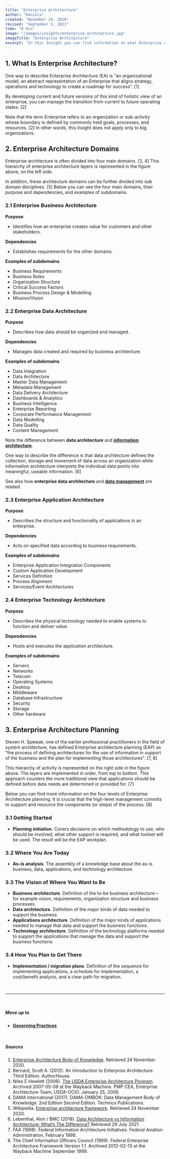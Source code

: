 ```yaml
---
title: "Enterprise Architecture"
author: "Daniela"
created: "November 24, 2020"
revised: "September 5, 2021"
time: "6 min"
image: "/images/insights/enterprise-architecture.jpg"
imageTitle: "Enterprise Architecture"
excerpt: "In this Insight you can find information on what Enterprise Architecture is, what the domains of it are, examples of subdomains, and what the steps of Enterprise Architecture Planning process are."
---
```


## 1. What Is Enterprise Architecture?

One way to describe Enterprise Architecture (EA) is “an organizational model; an abstract representation of an Enterprise that aligns strategy, operations and technology to create a roadmap for success”. [1]

By developing current and future versions of this kind of holistic view of an enterprise, you can manage the transition from current to future operating states. [2]

Note that the term Enterprise refers to an organization or sub-activity whose boundary is defined by commonly held goals, processes, and resources. [2] In other words, this Insight does not apply only to big organizations.

## 2. Enterprise Architecture Domains

Enterprise architecture is often divided into four main domains. [3, 4] This hierarchy of enterprise architecture layers is represented in the figure above, on the left side.

In addition, these architecture domains can be further divided into sub domain disciplines. [5] Below you can see the four main domains, their purpose and dependencies, and examples of subdomains.

### 2.1 Enterprise Business Architecture

**Purpose**

- Identifies how an enterprise creates value for customers and other stakeholders.

**Dependencies**

- Establishes requirements for the other domains.

**Examples of subdomains**

- Business Requirements
- Business Rules
- Organization Structure
- Critical Success Factors
- Business Process Design & Modelling
- Mission/Vision

### 2.2 Enterprise Data Architecture

**Purpose**

- Describes how data should be organized and managed.

**Dependencies**

- Manages data created and required by business architecture.

**Examples of subdomains**

- Data Integration
- Data Architecture
- Master Data Management
- Metadata Management
- Data Delivery Architecture
- Dashboards & Analytics
- Business Intelligence
- Enterprise Reporting
- Corporate Performance Management
- Data Modelling
- Data Quality
- Content Management

Note the difference between **data architecture** and [**information architecture**](/insights/information-architecture).

One way to describe the difference is that data architecture defines the collection, storage and movement of data across an organization while information architecture interprets the individual data points into meaningful, useable information. [6]

See also how **enterprise data architecture** and [**data management**](/insights/data-management) are related.

### 2.3 Enterprise Application Architecture

**Purpose**

- Describes the structure and functionality of applications in an enterprise.

**Dependencies**

- Acts on specified data according to business requirements.

**Examples of subdomains**

- Enterprise Application Integration Components
- Custom Application Development
- Services Definition
- Process Alignment
- Services/Event Architectures

### 2.4 Enterprise Technology Architecture

**Purpose**

- Describes the physical technology needed to enable systems to function and deliver value.

**Dependencies**

- Hosts and executes the application architecture.

**Examples of subdomains**

- Servers
- Networks
- Telecom
- Operating Systems
- Desktop
- Middleware
- Database Infrastructure
- Security
- Storage
- Other hardware

## 3. Enterprise Architecture Planning

Steven H. Spewak, one of the earlier professional practitioners in the field of system architecture, has defined Enterprise architecture planning (EAP) as “the process of defining architectures for the use of information in support of the business and the plan for implementing those architectures". [7, 8]

This hierarchy of activity is represented on the right side in the figure above. The layers are implemented in order, from top to bottom. This approach counters the more traditional view that applications should be defined before data needs are determined or provided for. [7]

Below you can find more information on the four levels of Enterprise Architecture planning. It is crucial that the high-level management commits to support and resource the components (or steps) of the process. [8]

### 3.1 Getting Started

- **Planning initiation**. Covers decisions on which methodology to use, who should be involved, what other support is required, and what toolset will be used. The result will be the EAP workplan.

### 3.2 Where You Are Today

- **As-is analysis**. The assembly of a knowledge base about the as-is business, data, applications, and technology architecture.

### 3.3 The Vision of Where You Want to Be

- **Business architecture**. Definition of the to-be business architecture – for example vision, requirements, organization structure and business processes.
- **Data architecture**. Definition of the major kinds of data needed to support the business.
- **Applications architecture**. Definition of the major kinds of applications needed to manage that data and support the business functions.
- **Technology architecture**. Definition of the technology platforms needed to support the applications that manage the data and support the business functions.

### 3.4 How You Plan to Get There

- **Implementation / migration plans**. Definition of the sequence for implementing applications, a schedule for implementation, a cost/benefit analysis, and a clear path for migration.

&nbsp;

***
&nbsp;

##### Move up to

- [**Governing Practices**](/insights/governing-practices)

&nbsp;

##### Sources

1. [Enterprise Architecture Body of Knowledge](https://eabok.org/). Retrieved 24 November 2020.
2. Bernard, Scott A. (2012). An Introduction to Enterprise Architecture: Third Edition. AuthorHouse.
3. Niles E Hewlett (2006). [The USDA Enterprise Architecture Program](https://web.archive.org/web/20070508175931/http://www.ocio.usda.gov/p_mgnt/doc/PM_Class_EA_NEH_012506_Final.ppt). Archived 2007-05-08 at the Wayback Machine. PMP CEA, Enterprise Architecture Team, USDA-OCIO. January 25, 2006.
4. DAMA International (2017). DAMA-DMBOK: Data Management Body of Knowledge: 2nd Edition Second Edition. Technics Publications.
5. Wikipedia. [Enterprise architecture framework](https://en.wikipedia.org/wiki/Enterprise_architecture_framework). Retrieved 24 November 2020.
6. Lebenthal, Alon / BMC (2018). [Data Architecture vs Information Architecture: What’s The Difference?](https://www.bmc.com/blogs/data-architecture-vs-information-architecture/) Retrieved 29 July 2021.
7. FAA (1998). Federal Information Architecture Initiatives. Federal Aviation Administration, February 1998.
8. The Chief Information Officers Council (1999). Federal Enterprise Architecture Framework Version 1.1. Archived 2012-02-13 at the Wayback Machine September 1999.
